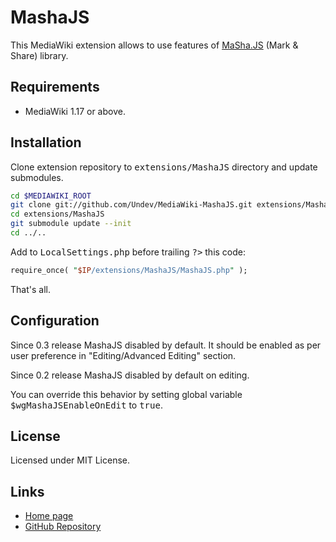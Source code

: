 # MashaJS

This MediaWiki extension allows to use features
of [MaSha.JS](http://mashajs.com/) (Mark &amp; Share) library.

## Requirements

* MediaWiki 1.17 or above.

## Installation

Clone extension repository to <tt>extensions/MashaJS</tt> directory and update submodules.

```bash
cd $MEDIAWIKI_ROOT
git clone git://github.com/Undev/MediaWiki-MashaJS.git extensions/MashaJS
cd extensions/MashaJS
git submodule update --init
cd ../..
```

Add to <tt>LocalSettings.php</tt> before trailing <tt>?&gt;</tt> this code:

```perl
require_once( "$IP/extensions/MashaJS/MashaJS.php" );
```

That's all.

## Configuration

Since 0.3 release MashaJS disabled by default. It should be enabled as per user preference in "Editing/Advanced Editing" section.

Since 0.2 release MashaJS disabled by default on editing.

You can override this behavior by setting global variable <tt>$wgMashaJSEnableOnEdit</tt> to <tt>true</tt>.

## License

Licensed under MIT License.

## Links

* [Home page](http://www.mediawiki.org/wiki/Extension:MashaJS)
* [GitHub Repository](https://github.com/Undev/MediaWiki-MashaJS)

